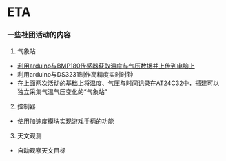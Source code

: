 # ETA
### 一些社团活动的内容
1. 气象站
* [利用arduino与BMP180传感器获取温度与气压数据并上传到电脑上](https://github.com/qzane/eta/tree/master/1 "点击访问")
* 利用arduino与DS3231制作高精度实时时钟
* 在上面两次活动的基础上将温度、气压与时间记录在AT24C32中，搭建可以独立采集气温气压变化的“气象站”

2. 控制器
* 使用加速度模块实现游戏手柄的功能

3. 天文观测
* 自动观察天文目标
